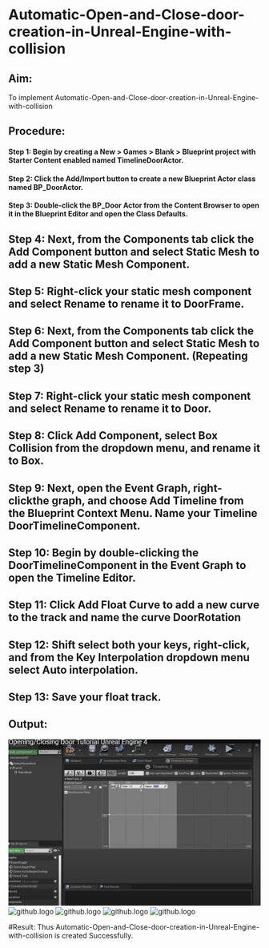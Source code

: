 # Automatic-Open-and-Close-door-creation-in-Unreal-Engine-with-collision


## Aim:
To implement Automatic-Open-and-Close-door-creation-in-Unreal-Engine-with-collision



## Procedure:
#### Step 1: Begin by creating a New > Games > Blank > Blueprint project with Starter Content enabled named TimelineDoorActor.

#### Step 2: Click the Add/Import button to create a new Blueprint Actor class named BP_DoorActor.

#### Step 3: Double-click the BP_Door Actor from the Content Browser to open it in the Blueprint Editor and open the Class Defaults.

## Step 4: Next, from the Components tab click the Add Component button and select Static Mesh to add a new Static Mesh Component.

## Step 5: Right-click your static mesh component and select Rename to rename it to DoorFrame.

## Step 6: Next, from the Components tab click the Add Component button and select Static Mesh to add a new Static Mesh Component. (Repeating step 3)

## Step 7: Right-click your static mesh component and select Rename to rename it to Door.

## Step 8: Click Add Component, select Box Collision from the dropdown menu, and rename it to Box.

## Step 9: Next, open the Event Graph, right-clickthe graph, and choose Add Timeline from the Blueprint Context Menu. Name your Timeline DoorTimelineComponent.

## Step 10: Begin by double-clicking the DoorTimelineComponent in the Event Graph to open the Timeline Editor.

## Step 11: Click Add Float Curve to add a new curve to the track and name the curve DoorRotation

## Step 12: Shift select both your keys, right-click, and from the Key Interpolation dropdown menu select Auto interpolation.

## Step 13: Save your float track.

## Output:
![github.logo](EX5.png)
![github.logo](EX5.1.png)
![github.logo](EX5.2.png)
![github.logo](EX5.3.png)
![github.logo](EX5.4.png)

#Result:
Thus Automatic-Open-and-Close-door-creation-in-Unreal-Engine-with-collision is created Successfully.


